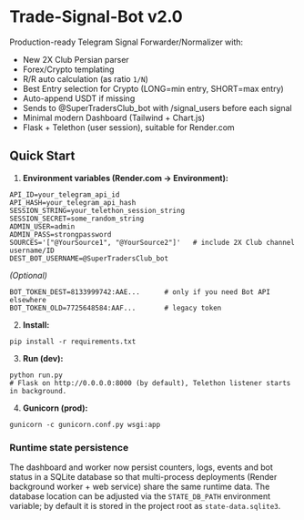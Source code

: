 # Trade-Signal-Bot v2.0

Production-ready Telegram Signal Forwarder/Normalizer with:
- New 2X Club Persian parser
- Forex/Crypto templating
- R/R auto calculation (as ratio `1/N`)
- Best Entry selection for Crypto (LONG=min entry, SHORT=max entry)
- Auto-append USDT if missing
- Sends to @SuperTradersClub_bot with /signal_users before each signal
- Minimal modern Dashboard (Tailwind + Chart.js)
- Flask + Telethon (user session), suitable for Render.com

## Quick Start

1) **Environment variables (Render.com → Environment):**
```
API_ID=your_telegram_api_id
API_HASH=your_telegram_api_hash
SESSION_STRING=your_telethon_session_string
SESSION_SECRET=some_random_string
ADMIN_USER=admin
ADMIN_PASS=strongpassword
SOURCES='["@YourSource1", "@YourSource2"]'   # include 2X Club channel username/ID
DEST_BOT_USERNAME=@SuperTradersClub_bot
```
*(Optional)*
```
BOT_TOKEN_DEST=8133999742:AAE...      # only if you need Bot API elsewhere
BOT_TOKEN_OLD=7725648584:AAF...       # legacy token
```

2) **Install:**
```
pip install -r requirements.txt
```

3) **Run (dev):**
```
python run.py
# Flask on http://0.0.0.0:8000 (by default), Telethon listener starts in background.
```

4) **Gunicorn (prod):**
```
gunicorn -c gunicorn.conf.py wsgi:app
```

### Runtime state persistence

The dashboard and worker now persist counters, logs, events and bot status in a
SQLite database so that multi-process deployments (Render background worker +
web service) share the same runtime data. The database location can be adjusted
via the `STATE_DB_PATH` environment variable; by default it is stored in the
project root as `state-data.sqlite3`.

